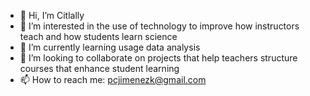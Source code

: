 - 👋 Hi, I’m Citlally
- 👀 I’m interested in the use of technology to improve how instructors teach and how students learn science
- 🌱 I’m currently learning usage data analysis
- 💞️ I’m looking to collaborate on projects that help teachers structure courses that enhance student learning
- 📫 How to reach me: pcjimenezk@gmail.com

<!---
pcjimenezk/pcjimenezk is a ✨ special ✨ repository because its `README.md` (this file) appears on your GitHub profile.
You can click the Preview link to take a look at your changes.
--->
